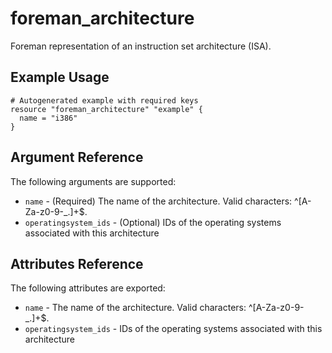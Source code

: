 
# foreman_architecture


Foreman representation of an instruction set architecture (ISA).


## Example Usage

```
# Autogenerated example with required keys
resource "foreman_architecture" "example" {
  name = "i386"
}
```


## Argument Reference

The following arguments are supported:

- `name` - (Required) The name of the architecture. Valid characters: ^[A-Za-z0-9-_.]+$.
- `operatingsystem_ids` - (Optional) IDs of the operating systems associated with this architecture


## Attributes Reference

The following attributes are exported:

- `name` - The name of the architecture. Valid characters: ^[A-Za-z0-9-_.]+$.
- `operatingsystem_ids` - IDs of the operating systems associated with this architecture

